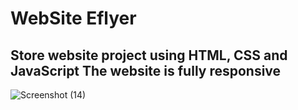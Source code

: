# WebSite Eflyer
## Store website project using HTML, CSS and JavaScript The website is fully responsive

![Screenshot (14)](https://github.com/amirhosain-sabzevari/project-Eflyer-Site/assets/142287752/db8912e4-83aa-401d-b34f-222275f33acd)

